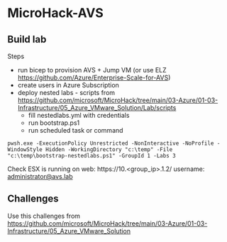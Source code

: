 # MicroHack-AVS

## Build lab

Steps
- run bicep to provision AVS + Jump VM (or use ELZ https://github.com/Azure/Enterprise-Scale-for-AVS)
- create users in Azure Subscription
- deploy nested labs - scripts from https://github.com/microsoft/MicroHack/tree/main/03-Azure/01-03-Infrastructure/05_Azure_VMware_Solution/Lab/scripts
  - fill nestedlabs.yml with credentials
  - run bootstrap.ps1
  - run scheduled task or command

```pwsh
pwsh.exe -ExecutionPolicy Unrestricted -NonInteractive -NoProfile -WindowStyle Hidden -WorkingDirectory "c:\temp" -File "c:\temp\bootstrap-nestedlabs.ps1" -GroupId 1 -Labs 3
```
Check ESX is running on web:  https://10.<group_ip>.1.2/
username: administrator@avs.lab

## Challenges
Use this challenges from https://github.com/microsoft/MicroHack/tree/main/03-Azure/01-03-Infrastructure/05_Azure_VMware_Solution
